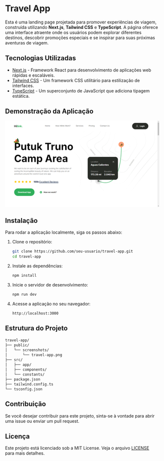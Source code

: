 # Travel App

Esta é uma landing page projetada para promover experiências de viagem, construída utilizando **Next.js**, **Tailwind CSS** e **TypeScript**. A página oferece uma interface atraente onde os usuários podem explorar diferentes destinos, descobrir promoções especiais e se inspirar para suas próximas aventuras de viagem.

## Tecnologias Utilizadas

- [Next.js](https://nextjs.org/) - Framework React para desenvolvimento de aplicações web rápidas e escaláveis.
- [Tailwind CSS](https://tailwindcss.com/) - Um framework CSS utilitário para estilização de interfaces.
- [TypeScript](https://www.typescriptlang.org/) - Um superconjunto de JavaScript que adiciona tipagem estática.

## Demonstração da Aplicação

![Travel App](./public/screenshots/travel-app.png)

## Instalação

Para rodar a aplicação localmente, siga os passos abaixo:

1. Clone o repositório:
   ```bash
   git clone https://github.com/seu-usuario/travel-app.git
   cd travel-app
   ```

2. Instale as dependências:
   ```bash
   npm install
   ```

3. Inicie o servidor de desenvolvimento:
   ```bash
   npm run dev
   ```

4. Acesse a aplicação no seu navegador:
   ```
   http://localhost:3000
   ```

## Estrutura do Projeto

```plaintext
travel-app/
├── public/
│   └── screenshots/
│       └── travel-app.png
├── src/
│   ├── app/
│   ├── components/
│   └── constants/
├── package.json
├── tailwind.config.ts
└── tsconfig.json
```

## Contribuição

Se você desejar contribuir para este projeto, sinta-se à vontade para abrir uma issue ou enviar um pull request.

## Licença

Este projeto está licenciado sob a MIT License. Veja o arquivo [LICENSE](LICENSE) para mais detalhes.
